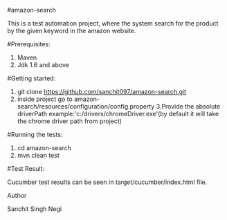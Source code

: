 #amazon-search

This is a test automation project, where the system search for the product by the given keyword in the amazon website.

#Prerequisites:

1. Maven
2. Jdk 1.6 and above

#Getting started:

1. git clone https://github.com/sanchit097/amazon-search.git
2. inside project go to amazon-search/resources/configuration/config.property
3.Provide the absolute driverPath example:'c:/drivers/chromeDriver.exe'(by default it will take the chrome driver path from project)

#Running the tests:

1. cd amazon-search
2. mvn clean test

#Test Result:

Cucumber test results can be seen in target/cucumber/index.html file.


Author

Sanchit Singh Negi
